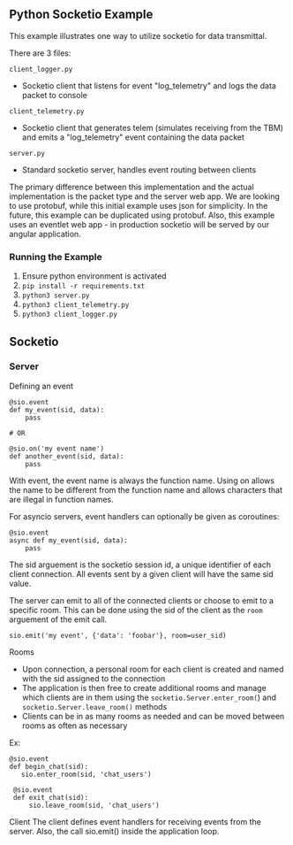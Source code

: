 ## Python Socketio Example

This example illustrates one way to utilize socketio for data transmittal.

There are 3 files:

`client_logger.py`
- Socketio client that listens for event "log_telemetry" and logs
the data packet to console

`client_telemetry.py`
- Socketio client that generates telem (simulates receiving from the TBM) and emits a "log_telemetry" event containing the data packet

`server.py`
- Standard socketio server, handles event routing between clients  

The primary difference between this implementation and the actual implementation is the packet type and the server web app. We are looking to use protobuf, while this initial example uses json for simplicity. In the future, this example can be duplicated using protobuf. Also, this example uses an eventlet web app - in production socketio will be served by our angular application. 

### Running the Example
1. Ensure python environment is activated 
2. `pip install -r requirements.txt`
3. `python3 server.py`
4. `python3 client_telemetry.py`
5. `python3 client_logger.py`

## Socketio

### Server
Defining an event
```
@sio.event
def my_event(sid, data):
    pass

# OR

@sio.on('my event name')
def another_event(sid, data):
    pass
```

With event, the event name is always the function name. Using 
on allows the name to be different from the function name and allows characters that are illegal in function names.

For asyncio servers, event handlers can optionally be given as coroutines:

```
@sio.event
async def my_event(sid, data):
    pass
```

The sid arguement is the socketio session id, a unique identifier of each client connection. All events sent by a given client will have the same sid value.

The server can emit to all of the connected clients or choose to emit to a specific room. This can be done using the sid of the client as the `room` arguement of the emit call. 

```
sio.emit('my event', {'data': 'foobar'}, room=user_sid)
```

Rooms
- Upon connection, a personal room for each client is created and named with the sid assigned to the connection
- The application is then free to create additional rooms and manage which clients are in them using the `socketio.Server.enter_room(`) and `socketio.Server.leave_room()` methods
-  Clients can be in as many rooms as needed and can be moved between rooms as often as necessary

Ex:
```
@sio.event
def begin_chat(sid):
   sio.enter_room(sid, 'chat_users')

 @sio.event
 def exit_chat(sid):
     sio.leave_room(sid, 'chat_users')
```

Client
The client defines event handlers for receiving events from the server. Also, the call sio.emit() inside the application loop. 



